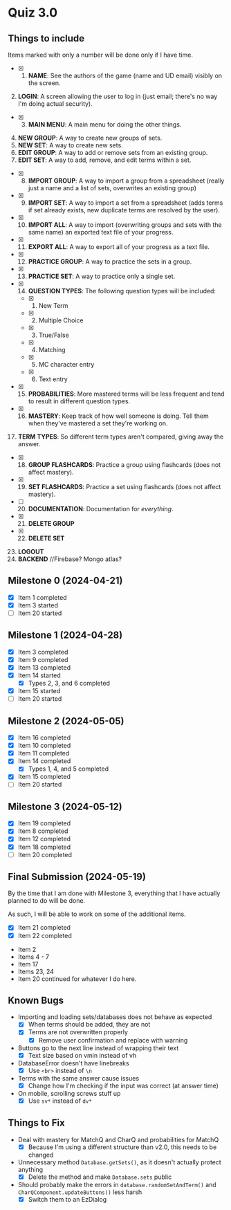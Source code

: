 # Quiz 3.0

## Things to include

Items marked with only a number will be done only if I have time.

-   [x] 1. **NAME**: See the authors of the game (name and UD email) visibly on the screen.

2. **LOGIN**: A screen allowing the user to log in (just email; there's no way I'm doing actual security).

-   [x] 3. **MAIN MENU**: A main menu for doing the other things.

4. **NEW GROUP**: A way to create new groups of sets.
5. **NEW SET**: A way to create new sets.
6. **EDIT GROUP**: A way to add or remove sets from an existing group.
7. **EDIT SET**: A way to add, remove, and edit terms within a set.

-   [x] 8. **IMPORT GROUP**: A way to import a group from a spreadsheet (really just a name and a list of sets, overwrites an existing group)
-   [x] 9. **IMPORT SET**: A way to import a set from a spreadsheet (adds terms if set already exists, new duplicate terms are resolved by the user).
-   [x] 10. **IMPORT ALL**: A way to import (overwriting groups and sets with the same name) an exported text file of your progress.
-   [x] 11. **EXPORT ALL**: A way to export all of your progress as a text file.
-   [x] 12. **PRACTICE GROUP**: A way to practice the sets in a group.
-   [x] 13. **PRACTICE SET**: A way to practice only a single set.
-   [x] 14. **QUESTION TYPES**: The following question types will be included:
    -   [x] 1. New Term
    -   [x] 2. Multiple Choice
    -   [x] 3. True/False
    -   [x] 4. Matching
    -   [x] 5. MC character entry
    -   [x] 6. Text entry
-   [x] 15. **PROBABILITIES**: More mastered terms will be less frequent and tend to result in different question types.
-   [x] 16. **MASTERY**: Keep track of how well someone is doing. Tell them when they've mastered a set they're working on.

17. **TERM TYPES**: So different term types aren't compared, giving away the answer.

-   [x] 18. **GROUP FLASHCARDS**: Practice a group using flashcards (does not affect mastery).
-   [x] 19. **SET FLASHCARDS**: Practice a set using flashcards (does not affect mastery).
-   [ ] 20. **DOCUMENTATION**: Documentation for _everything_.

-   [x] 21. **DELETE GROUP**
-   [x] 22. **DELETE SET**

23. **LOGOUT**
24. **BACKEND** //Firebase? Mongo atlas?

## Milestone 0 (2024-04-21)

-   [x] Item 1 completed
-   [x] Item 3 started
-   [ ] Item 20 started

## Milestone 1 (2024-04-28)

-   [x] Item 3 completed
-   [x] Item 9 completed
-   [x] Item 13 completed
-   [x] Item 14 started
    -   [x] Types 2, 3, and 6 completed
-   [x] Item 15 started
-   [ ] Item 20 started

## Milestone 2 (2024-05-05)

-   [x] Item 16 completed
-   [x] Item 10 completed
-   [x] Item 11 completed
-   [x] Item 14 completed
    -   [x] Types 1, 4, and 5 completed
-   [x] Item 15 completed
-   [ ] Item 20 started

## Milestone 3 (2024-05-12)

-   [x] Item 19 completed
-   [x] Item 8 completed
-   [x] Item 12 completed
-   [x] Item 18 completed
-   [ ] Item 20 completed

## Final Submission (2024-05-19)

By the time that I am done with Milestone 3, everything that I have actually planned to do will be done.

As such, I will be able to work on some of the additional items.

-   [x] Item 21 completed
-   [x] Item 22 completed
-   Item 2
-   Items 4 - 7
-   Item 17
-   Items 23, 24
-   Item 20 continued for whatever I do here.

## Known Bugs

-   Importing and loading sets/databases does not behave as expected
    -   [x] When terms should be added, they are not
    -   [x] Terms are not overwritten properly
        -   [x] Remove user confirmation and replace with warning
-   Buttons go to the next line instead of wrapping their text
    -   [x] Text size based on vmin instead of vh
-   DatabaseError doesn't have linebreaks
    -   [x] Use `<br>` instead of `\n`
-   Terms with the same answer cause issues
    -   [x] Change how I'm checking if the input was correct (at answer time)
-   On mobile, scrolling screws stuff up
    -   [x] Use `sv*` instead of `dv*`

## Things to Fix

-   Deal with mastery for MatchQ and CharQ and probabilities for MatchQ
    -   [x] Because I'm using a different structure than v2.0, this needs to be changed
-   Unnecessary method `Database.getSets()`, as it doesn't actually protect anything
    -   [x] Delete the method and make `Database.sets` public
-   Should probably make the errors in `database.randomSetAndTerm()` and `CharQComponent.updateButtons()` less harsh
    -   [x] Switch them to an EzDialog
